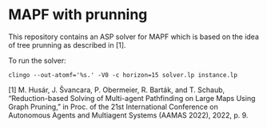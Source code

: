 # MAPF with prunning

This repository contains an ASP solver for MAPF which is based on the idea of tree prunning as described in [1]. 

To run the solver:

```
clingo --out-atomf='%s.' -V0 -c horizon=15 solver.lp instance.lp
```

[1] M. Husár, J. Švancara, P. Obermeier, R. Barták, and T. Schaub, “Reduction-based Solving of Multi-agent Pathfinding on Large Maps Using Graph Pruning,” in Proc. of the 21st International Conference on Autonomous Agents and Multiagent Systems (AAMAS 2022), 2022, p. 9.


